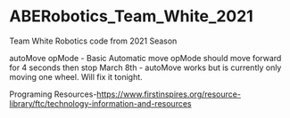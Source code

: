 # ABERobotics_Team_White_2021
Team White Robotics code from 2021 Season

autoMove opMode - Basic Automatic move opMode should move forward for 4 seconds then stop
March 8th - autoMove works but is currently only moving one wheel. Will fix it tonight.

Programing Resources-https://www.firstinspires.org/resource-library/ftc/technology-information-and-resources
